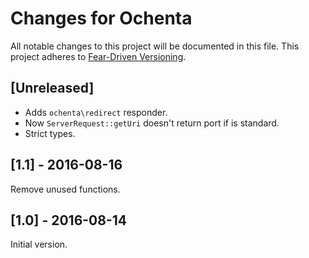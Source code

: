 # Changes for Ochenta

All notable changes to this project will be documented in this file.
This project adheres to [Fear-Driven Versioning](https://github.com/jonathanong/ferver).

## [Unreleased]

- Adds `ochenta\redirect` responder.
- Now `ServerRequest::getUri` doesn't return port if is standard.
- Strict types.

## [1.1] - 2016-08-16

Remove unused functions.

## [1.0] - 2016-08-14

Initial version.
